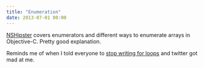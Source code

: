 ```yaml
---
title: "Enumeration"
date: 2013-07-01 00:00
---
```


[NSHipster](http://nshipster.com/enumerators/) covers enumerators and different ways to enumerate arrays in Objective-C. Pretty good explanation.

Reminds me of when I told everyone to [stop writing for loops](/blog/stop-writing-for-loops) and twitter got mad at me.

<!-- more -->
